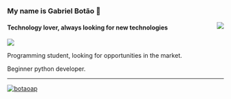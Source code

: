 ### My name is Gabriel Botão 👋

<div>
  <a href="https://github.com/lordefps">
  <img align='right' src="https://github-readme-stats.vercel.app/api?username=botaoap&show_icons=true&title_color=783c00&text_color=af552e&icon_color=783c00&bg_color=f8efd4&cache_seconds=2300">
  
  </a>
</div>

#### Technology lover, always looking for new technologies

<div>
  <a href="https://github.com/botaoap">
  <img src="https://img.shields.io/static/v1?label=Overview&message=Gabriel&color=f8efd4&style=for-the-badge&logo=GitHub">
  </a>
</div>

<p>
  
  Programming student, looking for opportunities in the market.<br/>

  Beginner python developer.
</p>
<hr>

[![botaoap](https://github-readme-stats.vercel.app/api/top-langs/?username=botaoap&hide=html&layout=compact&theme=dark)](https://github.com/botaoap/)
